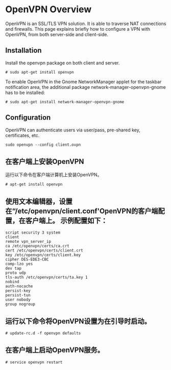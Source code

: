 # OpenVPN Overview
OpenVPN is an SSL/TLS VPN solution. It is able to traverse NAT connections and firewalls. This page explains briefly how to configure a VPN with OpenVPN, from both server-side and client-side.

## Installation
Install the openvpn package on both client and server.
```
# sudo apt-get install openvpn
```
To enable OpenVPN in the Gnome NetworkManager applet for the taskbar notification area, the additional package network-manager-openvpn-gnome has to be installed:

```
# sudo apt-get install network-manager-openvpn-gnome
```
## Configuration
OpenVPN can authenticate users via user/pass, pre-shared key, certificates, etc.
```
sudo openvpn --config client.ovpn
```


## 在客户端上安装OpenVPN
运行以下命令在客户端计算机上安装OpenVPN。
```
# apt-get install openvpn
```
## 使用文本编辑器，设置在“/etc/openvpn/client.conf'OpenVPN的客户端配置，在客户端上。 示例配置如下：
```
script security 3 system
client
remote vpn_server_ip
ca /etc/openvpn/certs/ca.crt
cert /etc/openvpn/certs/client.crt
key /etc/openvpn/certs/client.key
cipher DES-EDE3-CBC
comp-lzo yes
dev tap
proto udp
tls-auth /etc/openvpn/certs/ta.key 1
nobind
auth-nocache
persist-key
persist-tun
user nobody
group nogroup
```
## 运行以下命令将OpenVPN设置为在引导时启动。
```
# update-rc.d -f openvpn defaults
```
## 在客户端上启动OpenVPN服务。
```
# service openvpn restart
```
